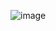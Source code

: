 ![image](https://github.com/jlsm2/Microwave-project/assets/135621408/d77068a8-d88d-4387-9f0c-2d6c9f74aad6)
